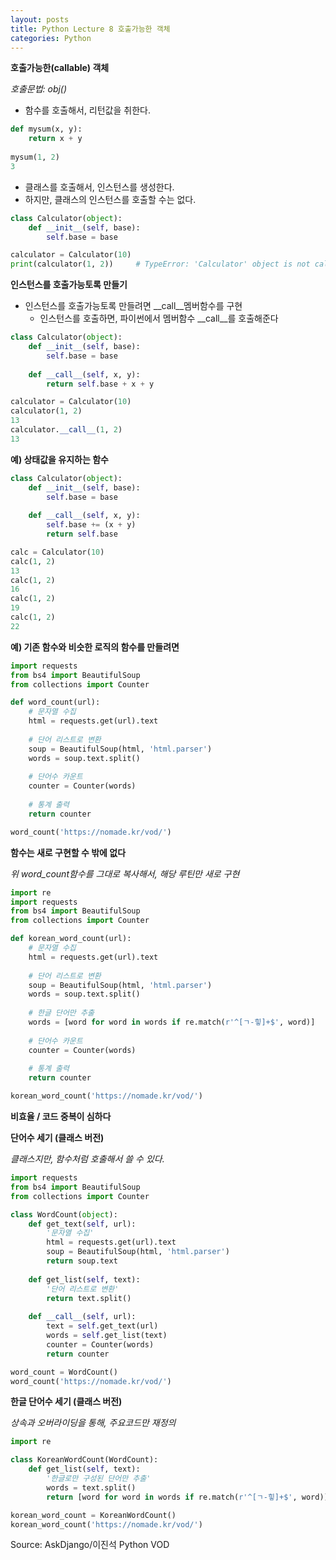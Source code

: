 ```yaml
---
layout: posts
title: Python Lecture 8 호출가능한 객체
categories: Python
---
```


**호출가능한(callable) 객체**

*호출문법: obj()*

- 함수를 호출해서, 리턴값을 취한다.

```python
def mysum(x, y):
    return x + y
    
mysum(1, 2)
3
```

- 클래스를 호출해서, 인스턴스를 생성한다.
- 하지만, 클래스의 인스턴스를 호출할 수는 없다.

```python
class Calculator(object):
    def __init__(self, base):
        self.base = base

calculator = Calculator(10)
print(calculator(1, 2))		# TypeError: 'Calculator' object is not callable.
```

**인스턴스를 호출가능토록 만들기**

- 인스턴스를 호출가능토록 만들려면 __call__멤버함수를 구현
    - 인스턴스를 호출하면, 파이썬에서 멤버함수 __call__를 호출해준다

```python
class Calculator(object):
    def __init__(self, base):
        self.base = base
        
    def __call__(self, x, y):
        return self.base + x + y

calculator = Calculator(10)
calculator(1, 2)
13
calculator.__call__(1, 2)
13
```

**예) 상태값을 유지하는 함수**

```python
class Calculator(object):
    def __init__(self, base):
        self.base = base
    
    def __call__(self, x, y):
        self.base += (x + y)
        return self.base

calc = Calculator(10)
calc(1, 2)
13
calc(1, 2)
16
calc(1, 2)
19
calc(1, 2)
22
```

**예) 기존 함수와 비슷한 로직의 함수를 만들려면**

```python
import requests
from bs4 import BeautifulSoup
from collections import Counter

def word_count(url):
    # 문자열 수집
    html = requests.get(url).text
    
    # 단어 리스트로 변환
    soup = BeautifulSoup(html, 'html.parser')
    words = soup.text.split()
    
    # 단어수 카운트
    counter = Counter(words)
    
    # 통계 출력
    return counter

word_count('https://nomade.kr/vod/')
```

**함수는 새로 구현할 수 밖에 없다**

*위 word_count함수를 그대로 복사해서, 해당 루틴만 새로 구현*

```python
import re
import requests
from bs4 import BeautifulSoup
from collections import Counter

def korean_word_count(url):
    # 문자열 수집
    html = requests.get(url).text
    
    # 단어 리스트로 변환
    soup = BeautifulSoup(html, 'html.parser')
    words = soup.text.split()
    
    # 한글 단어만 추출
    words = [word for word in words if re.match(r'^[ㄱ-힣]+$', word)]    # 이 코드만 추가
    
    # 단어수 카운트
    counter = Counter(words)
    
    # 통계 출력
    return counter

korean_word_count('https://nomade.kr/vod/')
```

**비효율 / 코드 중복이 심하다**

**단어수 세기 (클래스 버전)**

*클래스지만, 함수처럼 호출해서 쓸 수 있다.*

```python
import requests
from bs4 import BeautifulSoup
from collections import Counter

class WordCount(object):
    def get_text(self, url):
        '문자열 수집'
        html = requests.get(url).text
        soup = BeautifulSoup(html, 'html.parser')
        return soup.text
        
    def get_list(self, text):
        '단어 리스트로 변환'
        return text.split()
        
    def __call__(self, url):
        text = self.get_text(url)
        words = self.get_list(text)
        counter = Counter(words)
        return counter

word_count = WordCount()
word_count('https://nomade.kr/vod/')
```

**한글 단어수 세기 (클래스 버전)**

*상속과 오버라이딩을 통해, 주요코드만 재정의*

```python
import re

class KoreanWordCount(WordCount):
    def get_list(self, text):
        '한글로만 구성된 단어만 추출'
        words = text.split()
        return [word for word in words if re.match(r'^[ㄱ-힣]+$', word)]    # list comprehension 문법

korean_word_count = KoreanWordCount()
korean_word_count('https://nomade.kr/vod/')
```



Source:  AskDjango/이진석 Python VOD